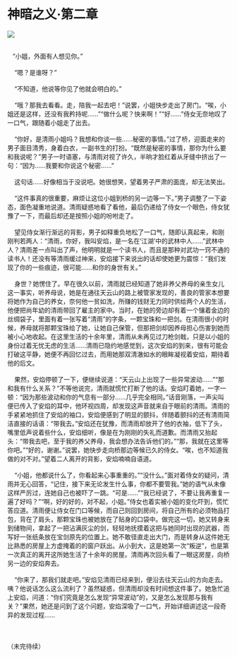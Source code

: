 # 神暗之义·第二章
<img src="http://i0.hdslb.com/bfs/article/6f91bf4905c5f39c938e0cf74c4458609ecc7576.jpg@140w_186h.webp">


<p> 
<br/>    “小姐，外面有人想见你。”
<br/>
<br/>    “嗯？是谁呀？”
<br/>
<br/>    “不知道，他说等你见了他就会明白的。”
<br/>
<br/>    “哦？那我去看看。走，陪我一起去吧！”说罢，小姐快步走出了房门。“唉，小姐还是这样，还没有我矜持呢……”“做什么呢？快来啊！”“好……”侍女无奈地叹了一口气，跟随着小姐走了出去。
<br/>
<br/>    “你好，是清雨小姐吗？我想和你谈一些……秘密的事情。”过了桥，迎面走来的男子面目清秀，身着白衣，一副书生的打扮。“既然是秘密的事情，那你为什么要和我说呢？”男子一时语塞，与清雨对视了许久，半晌才脸红着从牙缝中挤出了一句：“因为……我要和你说这个秘密……”
<br/>
<br/>    这句话……好像相当于没说吧。她很想笑，望着男子严肃的面庞，却无法笑出。
<br/>    
<br/>    “这件事真的很重要，麻烦让这位小姐到桥的另一边等一下。”男子调整了一下姿态，面色凝重地说道。清雨疑惑地看了看他，最后仍递给了侍女一个眼色，侍女犹豫了一下，而最后却还是按照小姐的吩咐走了。
<br/>
<br/>    望见侍女渐行渐远的背影，男子如释重负地松了一口气，随即认真起来，和刚刚判若两人：“清雨，你好，我叫安焰，是一名在‘江湖’中的武林中人……”武林中人？清雨差一点叫出了声，他明明就是一个读书人，而且是那种对武功一窍不通的读书人！还没有等清雨缓过神来，安焰接下来说出的话却使她更为震惊：“我们发现了你的一些痕迹，很可能……和你的身世有关。”
<br/>
<br/>    身世？她愣住了。早在很久以前，清雨就已经知道了她非养父养母的亲生女儿这一事实，听养母说，她是在通往天云山的路上被管家发现的，善良的管家本想要将她作为自己的养女，奈何他一贫如洗，所赚的钱财无力同时供给两个人的生活，他便把尚年幼的清雨带回了雇主的家中。当时，在她的旁边却有着一个镶着金边的丝绸袋子，里面有着一张写着“清雨”的字条，一颗宝珠和一把剑。在清雨很小的时候，养母就将那颗宝珠给了她，让她自己保管，但那把剑却因养母担心伤害到她而被小心地收起。在这里生活的十余年里，清雨从未再见过刀枪剑戟，只是以小姐的身份过着无忧无虑的生活……清雨已隐约地感觉到，这次安焰的到来，很有可能会打破这平静，她便不再回忆过去，而用她那双清澈如水的眼眸凝视着安焰，期待着他的后文。
<br/>
<br/>    果然，安焰停顿了一下，便继续说道：“天云山上出现了一些异常波动……”“那和我有什么关系？”不等他说完，清雨就慌忙打断了他的话。安焰盯着她，一字一顿：“因为那些波动和你的气息有一部分……几乎完全相同。”话音刚落，一声尖叫便已传入了安焰的耳中，他环视四周，却发现这声音就来自于眼前的清雨。清雨的手紧紧地抓住了安焰的袖口，安焰便感到了明显的颤抖，伴随着颤抖的还有清雨简洁直接的话语：“带我去。”安焰还在犹豫，而清雨却放开了他的衣袖，低下了头，嘴里低声说着些什么，安焰细听，像是在为刚刚的失礼而道歉。而清雨又抬起头：“带我去吧，至于我的养父养母，我会想办法告诉他们的。”“那，我就在这里等你吧。”“好的，谢谢。”说罢，她快步走向桥那边等候已久的侍女。“唉，也不知道我做的对不对。”望着二人离开的背影，安焰喃喃自语道。
<br/>
<br/>    “小姐，他都说什么了，你看起来心事重重的。”“没什么。”面对着侍女的疑问，清雨并无心回答，“记住，接下来无论发生什么事，你都不要管我。”她的语气从未像这样严厉过，连她自己也被吓了一跳。“可是……”“我已经说了，不要让我再重复一遍了好吗？”“啊，好的好的，对不起，小姐。”侍女也着实被小姐的变化吓到，慌忙答应道。清雨便让侍女在门口等候，而自己则回到房间，将自己所有的必须物品打包，背在了肩头，那颗宝珠也被她放在了贴身的口袋中。做完这一切，她又转身来到储物间，拿起了一把沾满灰尘的剑，轻轻地抚摸着这把与她同时出现的武器，而写好一张纸条放在宝剑原先的位置上。她不敢径直走出大门，而是转身从这件她无比熟悉的房屋上方虚掩着的的窗户跃出。从小到大，这是她第一次“叛逆”，也是第一次真正的离开这所她生活了十余年的房屋。清雨再次回头看了一眼这房屋，向桥另一边的安焰奔去。
<br/>
<br/>    “你来了，那我们就走吧。”安焰见清雨已经来到，便沿去往天云山的方向走去。咦？他说话怎么这么流利了？虽然疑惑，但清雨却没有时间想这件事了。她急忙追上安焰，问道：“你们究竟是怎么发现“异常波动”的，又是怎么发现那与我有关？”果然，她还是问到了这个问题，安焰深吸了一口气，开始详细讲述这一段奇异的发现过程……
<br/>
<br/>
<br/>
<br/>（未完待续）
<p/>

